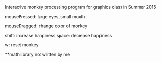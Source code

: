 Interactive monkey processing program for graphics class in Summer 2015

mousePressed: large eyes, small mouth

mouseDragged: change color of monkey

shift: increase happiness
space: decrease happiness

w: reset monkey


**math library not written by me
